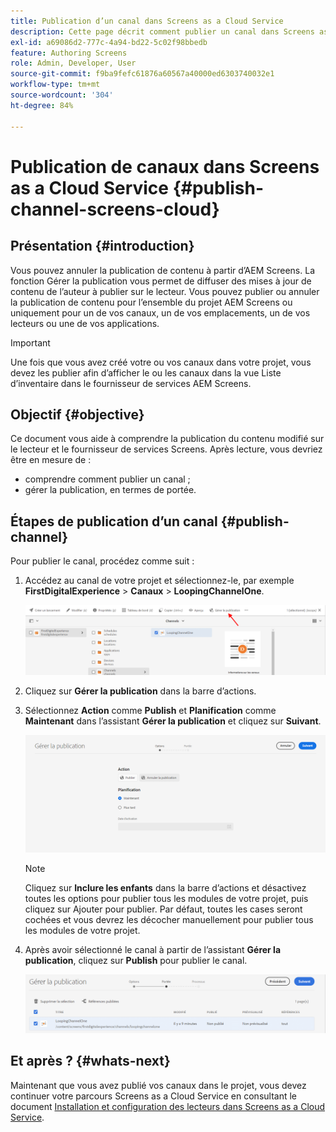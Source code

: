 ```yaml
---
title: Publication d’un canal dans Screens as a Cloud Service
description: Cette page décrit comment publier un canal dans Screens as a Cloud Service.
exl-id: a69086d2-777c-4a94-bd22-5c02f98bbedb
feature: Authoring Screens
role: Admin, Developer, User
source-git-commit: f9ba9fefc61876a60567a40000ed6303740032e1
workflow-type: tm+mt
source-wordcount: '304'
ht-degree: 84%

---
```


# Publication de canaux dans Screens as a Cloud Service {#publish-channel-screens-cloud}

## Présentation {#introduction}

Vous pouvez annuler la publication de contenu à partir d’AEM Screens. La fonction Gérer la publication vous permet de diffuser des mises à jour de contenu de l’auteur à publier sur le lecteur. Vous pouvez publier ou annuler la publication de contenu pour l’ensemble du projet AEM Screens ou uniquement pour un de vos canaux, un de vos emplacements, un de vos lecteurs ou une de vos applications.

>[!IMPORTANT]
>Une fois que vous avez créé votre ou vos canaux dans votre projet, vous devez les publier afin d’afficher le ou les canaux dans la vue Liste d’inventaire dans le fournisseur de services AEM Screens.

## Objectif {#objective}

Ce document vous aide à comprendre la publication du contenu modifié sur le lecteur et le fournisseur de services Screens. Après lecture, vous devriez être en mesure de :

* comprendre comment publier un canal ;
* gérer la publication, en termes de portée.

## Étapes de publication d’un canal {#publish-channel}

Pour publier le canal, procédez comme suit :

1. Accédez au canal de votre projet et sélectionnez-le, par exemple **FirstDigitalExperience** > **Canaux** > **LoopingChannelOne**.

   ![Sélectionner un canal](/help/screens-cloud/assets/create-content/managepub-1.png)

1. Cliquez sur **Gérer la publication** dans la barre d’actions.

1. Sélectionnez **Action** comme **Publish** et **Planification** comme **Maintenant** dans l’assistant **Gérer la publication** et cliquez sur **Suivant**.

   ![Sélection de l’action de publication](/help/screens-cloud/assets/create-content/managepub-2.png)

   >[!NOTE]
   >Cliquez sur **Inclure les enfants** dans la barre d’actions et désactivez toutes les options pour publier tous les modules de votre projet, puis cliquez sur Ajouter pour publier. Par défaut, toutes les cases seront cochées et vous devrez les décocher manuellement pour publier tous les modules de votre projet.

1. Après avoir sélectionné le canal à partir de l’assistant **Gérer la publication**, cliquez sur **Publish** pour publier le canal.

   ![Publication du canal](/help/screens-cloud/assets/create-content/managepub-3.png)


## Et après ? {#whats-next}

Maintenant que vous avez publié vos canaux dans le projet, vous devez continuer votre parcours Screens as a Cloud Service en consultant le document [Installation et configuration des lecteurs dans Screens as a Cloud Service](/help/screens-cloud/managing-players-registration/installing-screens-cloud-player.md).
